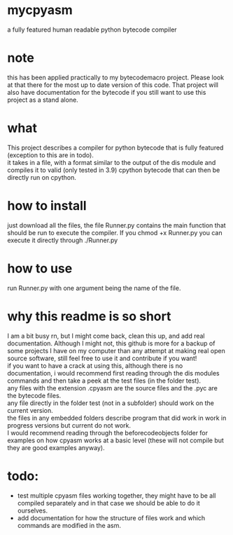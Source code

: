 # mycpyasm
a fully featured human readable python bytecode compiler

# note
this has been applied practically to my bytecodemacro project. Please look at that there for the most up to date version of this code. That project will also have documentation for the bytecode if you still want to use this project as a stand alone.

# what
This project describes a compiler for python bytecode that is fully featured (exception to this are in todo).          
it takes in a file, with a format similar to the output of the dis module and compiles it to valid (only tested in 3.9) cpython bytecode that can then be directly run on cpython.    

# how to install
just download all the files, the file Runner.py contains the main function that should be run to execute the compiler. If you chmod +x Runner.py you can execute it directly through ./Runner.py        

# how to use
run Runner.py with one argument being the name of the file.

# why this readme is so short
I am a bit busy rn, but I might come back, clean this up, and add real documentation. Although I might not, this github is more for a backup of some projects I have on my computer than any attempt at making real open source software, still feel free to use it and contribute if you want!           
if you want to have a crack at using this, although there is no documentation, i would recommend first reading through the dis modules commands and then take a peek at the test files (in the folder test).          
any files with the extension .cpyasm are the source files and the .pyc are the bytecode files.          
any file directly in the folder test (not in a subfolder) should work on the current version.            
the files in any embedded folders describe program that did work in work in progress versions but current do not work.            
I would recommend reading through the beforecodeobjects folder for examples on how cpyasm works at a basic level (these will not compile but they are good examples anyway).              

# todo:
  - test multiple cpyasm files working together, they might have to be all compiled separately and in that case we should be able to do it ourselves.
  - add documentation for how the structure of files work and which commands are modified in the asm.
